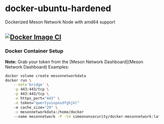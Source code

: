 # docker-ubuntu-hardened
Dockerized Meson Network Node with amd64 support

[![Docker Image CI](https://github.com/simeononsecurity/docker-mesonnetwork/actions/workflows/docker-image.yml/badge.svg)](https://github.com/simeononsecurity/docker-mesonnetwork/actions/workflows/docker-image.yml)
---------------------------

### Docker Container Setup
**Note:** Grab your token from the [Meson Network Dashboard](Meson Network Dashboard)
Examples:
```bash
docker volume create mesonnetworkdata
docker run \
    --net='bridge' \
    -p 443:443/tcp \
    -p 443:443/tcp \
    -e https_port="443" \
    -e token="qwertyuiopasdfghjkl"
    -e cache_size="20" \
    -v mesonnetworkdata:/home/docker
    --name mesonnetwork -P -td simeononsecurity/docker-mesonnetwork:latest 
```  
